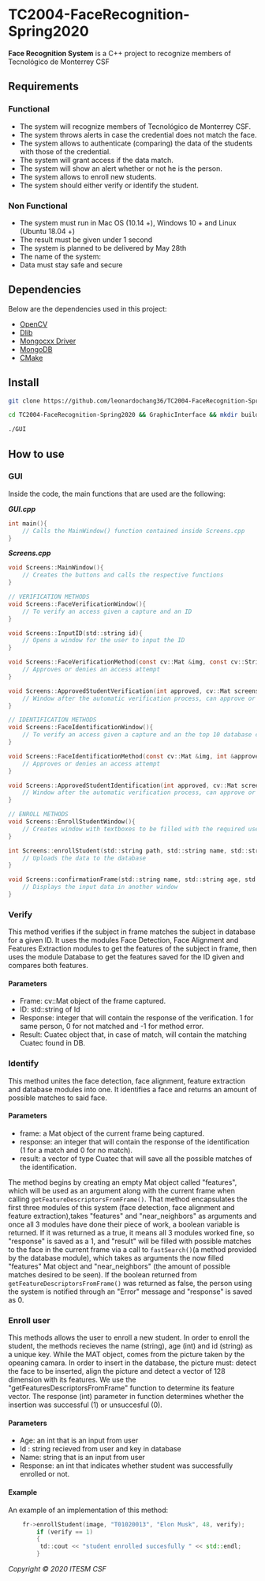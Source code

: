 # TC2004-FaceRecognition-Spring2020

**Face Recognition System** is a C++ project to recognize members of Tecnológico de Monterrey CSF

## Requirements

### Functional

- The system will recognize members of Tecnológico de Monterrey CSF.
- The system throws alerts in case the credential does not match the face.
- The system allows to authenticate (comparing) the data of the students with those of the credential.
- The system will grant access if the data match.
- The system will show an alert whether or not he is the person.
- The system allows to enroll new students.
- The system should either verify or identify the student.

### Non Functional

- The system must run in Mac OS (10.14 +), Windows 10 + and Linux (Ubuntu 18.04 +)
- The result must be given under 1 second
- The system is planned to be delivered by May 28th
- The name of the system: <name>
- Data must stay safe and secure

## Dependencies

Below are the dependencies used in this project:

- [OpenCV](https://docs.opencv.org/master/d7/d9f/tutorial_linux_install.html)
- [Dlib](https://github.com/davisking/dlib)
- [Mongocxx Driver](http://mongocxx.org/mongocxx-v3/installation/)
- [MongoDB](https://www.mongodb.com/download-center/community)
- [CMake](https://cmake.org/download/)

## Install

```sh
git clone https://github.com/leonardochang36/TC2004-FaceRecognition-Spring2020.git

cd TC2004-FaceRecognition-Spring2020 && GraphicInterface && mkdir build && cmake .. && make

./GUI
```

## How to use

### GUI

Inside the code, the main functions that are used are the following:

**_GUI.cpp_**

```c
int main(){
	// Calls the MainWindow() function contained inside Screens.cpp
}
```

**_Screens.cpp_**

```c
void Screens::MainWindow(){
	// Creates the buttons and calls the respective functions
}

// VERIFICATION METHODS
void Screens::FaceVerificationWindow(){
	// To verify an access given a capture and an ID
}

void Screens::InputID(std::string id){
	// Opens a window for the user to input the ID
}

void Screens::FaceVerificationMethod(const cv::Mat &img, const cv::String &id, int &approved, Cuatec &response){
	// Approves or denies an access attempt
}

void Screens::ApprovedStudentVerification(int approved, cv::Mat screenshot, cv::Mat dbImg, cv::String id, std::string inputID){
	// Window after the automatic verification process, can approve or deny access manually
}

// IDENTIFICATION METHODS
void Screens::FaceIdentificationWindow(){
	// To verify an access given a capture and an the top 10 database closest images
}

void Screens::FaceIdentificationMethod(const cv::Mat &img, int &approved, std::vector<cv::Mat> &dbImg){
	// Approves or denies an access attempt
}

void Screens::ApprovedStudentIdentification(int approved, cv::Mat screenshot, std::vector < cv::Mat > dbImg, std::vector < string > inputID) {
	// Window after the automatic verification process, can approve or deny access manually
}

// ENROLL METHODS
void Screens::EnrollStudentWindow(){
	// Creates window with textboxes to be filled with the required user information
}

int Screens::enrollStudent(std::string path, std::string name, std::string age, std::string id){
	// Uploads the data to the database
}

void Screens::confirmationFrame(std::string name, std::string age, std::string id, std::string path, cv::Mat image, int confirmation) {
	// Displays the input data in another window
}
```

### Verify

This method verifies if the subject in frame matches the subject in database for a given ID. It uses the modules Face Detection, Face Alignment and Features Extraction modules to get the features of the subject in frame, then uses the module Database to get the features saved for the ID given and compares both features.

#### Parameters

- Frame: cv::Mat object of the frame captured.
- ID: std::string of Id
- Response: integer that will contain the response of the verification. 1 for same person, 0 for not matched and -1 for method error.
- Result: Cuatec object that, in case of match, will contain the matching Cuatec found in DB.

### Identify

This method unites the face detection, face alignment, feature extraction and database modules into one. It identifies a face and returns an amount of possible matches to said face.

#### Parameters

- frame: a Mat object of the current frame being captured.
- response: an integer that will contain the response of the identification (1 for a match and 0 for no match).
- result: a vector of type Cuatec that will save all the possible matches of the identification.

The method begins by creating an empty Mat object called "features", which will be used as an argument along with the current frame when calling `getFeatureDescriptorsFromFrame()`. That method encapsulates the first three modules of this system (face detection, face alignment and feature extraction),takes "features" and "near_neighbors" as arguments and once all 3 modules have done their piece of work, a boolean variable is returned. If it was returned as a true, it means all 3 modules worked fine, so "response" is saved as a 1, and "result" will be filled with possible matches to the face in the current frame via a call to `fastSearch()`(a method provided by the database module), which takes as arguments the now filled "features" Mat object and "near_neighbors" (the amount of possible matches desired to be seen). If the boolean returned from `getFeatureDescriptorsFromFrame()` was returned as false, the person using the system is notified through an "Error" message and "response" is saved as 0.

### Enroll user

This methods allows the user to enroll a new student. In order to enroll the student, the methods recieves the name (string), age (int) and id (string) as a unique key. While the MAT object, comes from the picture taken by the opeaning camara. In order to insert in the database, the picture must: detect the face to be inserted, align the picture and detect a vector of 128 dimension with its features. We use the "getFeaturesDescriptorsFromFrame" function to determine its feature vector. The response (int) parameter in function determines whether the insertion was successful (1)  or unsuccesful (0).   

#### Parameters
- Age: an int that is an input from user
- Id : string recieved from user and key in database 
- Name: string that is an input from user
- Response: an int that indicates whether student was successfully enrolled or not. 

#### Example
An example of an implementation of this method: 

```c++
	fr->enrollStudent(image, "T01020013", "Elon Musk", 48, verify);
		if (verify == 1)
		{
		 td::cout << "student enrolled succesfully " << std::endl;
		}
```

_Copyright © 2020 ITESM CSF_
